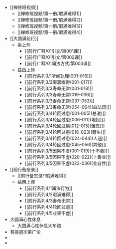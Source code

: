 - [[禅修班视频]]
	- [[禅修班视频/第一册/暇满难得1]]
	- [[禅修班视频/第一册/暇满难得2]]
	- [[禅修班视频/第一册/暇满难得3]]
	- [[禅修班视频/第一册/暇满难得4]]
- [[大圆满前行]]
	- 索上师
		- [[前行广释/01引文/第001课]]
		- [[前行广释/01引文/第002课]]
		- [[前行广释/01闻法方式/第003课]]
	- 益西上师
		- [[前行系列3/1听闻轨理(001-016)]]
		- [[前行系列3/2暇满难得(001-017)]]
		- [[前行系列3/3寿命无常(001-018)]]
		- [[前行系列3/3寿命无常(019-036)]]
		- [[前行系列3/3寿命无常(037-053)]]
		- [[前行系列3/3寿命无常(054-064)(四法印)]]
		- [[前行系列3/4轮回过患(001-005)(总说)]]
		- [[前行系列3/4轮回过患(006-011)(地狱)]]
		- [[前行系列3/4轮回过患(012-015)(饿鬼)]]
		- [[前行系列3/4轮回过患(016-023)(旁生)]]
		- [[前行系列3/4轮回过患(024-044)(人道)]]
		- [[前行系列3/4轮回过患(045-056)(其他)]]
		- [[前行系列3/5因果不虚(001-019)(十不善)]]
		- [[前行系列3/5因果不虚(020-022)(十善业)]]
		- [[前行系列3/5因果不虚(023-036)(业自性)]]
- [[前行备忘录]]
	- [[前行备忘录/1暇满难得]]
	- 益西上师
		- [[前行系列4/1闻法行为]]
		- [[前行系列4/2暇满难得]]
		- [[前行系列4/3寿命无常]]
		- [[前行系列4/4轮回过患]]
		- [[前行系列4/5业果不虚]]
- 大圆满心性休息
	- 大圆满心性休息大车疏
- 菩提道次第广论
-
-